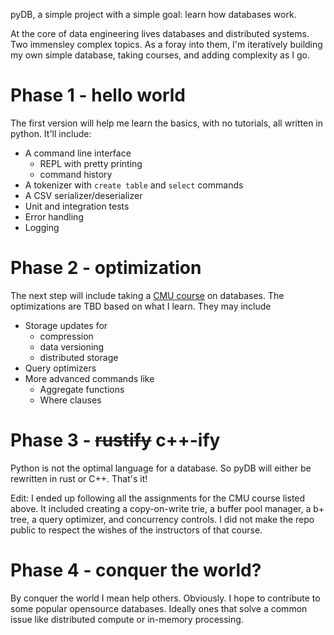 pyDB, a simple project with a simple goal: learn how databases work.

At the core of data engineering lives databases and distributed systems. Two immensley
complex topics. As a foray into them, I'm iteratively building my own simple database,
taking courses, and adding complexity as I go. 

# Phase 1 - hello world

The first version will help me learn the basics, with no tutorials, all written 
in python. It'll include:
- A command line interface
    - REPL with pretty printing
    - command history
- A tokenizer with `create table` and `select` commands
- A CSV serializer/deserializer
- Unit and integration tests
- Error handling
- Logging

# Phase 2 - optimization

The next step will include taking a [CMU course](https://www.youtube.com/watch?v=vdPALZ-GCfI&list=PLSE8ODhjZXjbj8BMuIrRcacnQh20hmY9g&ab_channel=CMUDatabaseGroup) 
on databases. The optimizations are TBD based on what I learn. They may include
- Storage updates for
    - compression
    - data versioning
    - distributed storage 
- Query optimizers
- More advanced commands like
    - Aggregate functions
    - Where clauses

# Phase 3 - ~~rustify~~ c++-ify

Python is not the optimal language for a database. So pyDB will either be rewritten
in rust or C++. That's it!

Edit: I ended up following all the assignments for the CMU course listed above.
It included creating a copy-on-write trie, a buffer pool manager, a b+ tree, 
a query optimizer, and concurrency controls. I did not make the repo public
to respect the wishes of the instructors of that course.

# Phase 4 - conquer the world?

By conquer the world I mean help others. Obviously. I hope to contribute to some
popular opensource databases. Ideally ones that solve a common issue like 
distributed compute or in-memory processing.
